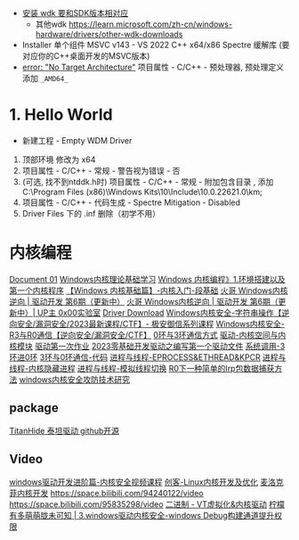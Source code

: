 
* [安装 wdk 要和SDK版本相对应](https://learn.microsoft.com/zh-cn/windows-hardware/drivers/download-the-wdk#download-icon-step-3-install-wdk)
	- 其他wdk https://learn.microsoft.com/zh-cn/windows-hardware/drivers/other-wdk-downloads
* Installer 单个组件 MSVC v143 - VS 2022 C++ x64/x86 Spectre 缓解库 (要对应你的C++桌面开发的MSVC版本)
* [error: "No Target Architecture"](https://blog.csdn.net/wcc27857285/article/details/85197877)  项目属性 - C/C++ - 预处理器, 预处理定义添加 `_AMD64_`

# 1. Hello World
* 新建工程 - Empty WDM Driver
1. 顶部环境	修改为 x64
1. 项目属性 - C/C++ - 常规 - 警告视为错误 - 否
1. (可选, 找不到ntddk.h时) 项目属性 - C/C++ - 常规 - 附加包含目录 , 添加C:\Program Files (x86)\Windows Kits\10\Include\10.0.22621.0\km;
1. 项目属性 - C/C++ - 代码生成 - Spectre Mitigation - Disabled
2. Driver Files 下的 .inf 删除（初学不用）


# 内核编程

[Document 01](https://learn.microsoft.com/zh-cn/windows-hardware/drivers/gettingstarted/writing-a-very-small-kmdf--driver)
[Windows内核理论基础学习](https://mp.weixin.qq.com/s/3Ntp7W9T7TLDYpbs61RGFQ)
[Windows 内核编程》1.环境搭建以及第一个内核程序](https://www.bilibili.com/video/BV1Uw41127Vd/)
[【Windows 内核基础篇】-内核入门-段基础](https://mp.weixin.qq.com/s/kijs0KxjPWulqI2QVaE_Yw)
[火哥 Windows内核逆向 | 驱动开发 第6期（更新中）](https://www.bilibili.com/video/BV1GC41157K2)
[火哥 Windows内核逆向 | 驱动开发 第6期（更新中）| UP主 0x00实验室](https://www.bilibili.com/video/BV1Dy411e72m/)
[Driver Download](https://learn.microsoft.com/zh-cn/windows-hardware/drivers/download-the-wdk#download-icon-step-3-install-wdk)
[Windows内核安全-字符串操作【逆向安全/漏洞安全/2023最新课程/CTF】- 极安御信系列课程](https://www.bilibili.com/video/BV19u4y1P7Cx/)
[Windows内核安全-R3与R0通信【逆向安全/漏洞安全/CTF】](https://www.bilibili.com/video/BV16Q4y1n7wu/)
[0环与3环通信方式](https://mp.weixin.qq.com/s/6nT5pwL9EXCAV2EIqaloPQ)
[驱动-内核空间与内核模块](https://mp.weixin.qq.com/s/GAWEoz4y0-UV-OZsgDflew)
[驱动第一次作业](https://mp.weixin.qq.com/s/AB9ygZfESAQHPzmJSwGK_w)
[2023零基础开发驱动之编写第一个驱动文件](https://www.bilibili.com/video/BV1Gy4y1w73n/)
[系统调用-3环进0环](https://mp.weixin.qq.com/s/ys4vFIP89Eozcq1Rpn_laA)
[3环与0环通信-代码](https://mp.weixin.qq.com/s/LRtn3YVR0eZuMPG3h_CQNw)
[进程与线程-EPROCESS&ETHREAD&KPCR](https://mp.weixin.qq.com/s/fxQUbD-OAlt57a9-28EShQ)
[进程与线程-内核隐藏进程](https://mp.weixin.qq.com/s/x3Lap1OMR3acMyIUJsWCug)
[进程与线程-模拟线程切换](https://mp.weixin.qq.com/s/CnbiMbHh_5FwHCYTRuXJdQ)
[R0下一种简单的Irp包数据捕获方法](https://mp.weixin.qq.com/s/JbPW0FzRJFCFb5OVdS-LkA)
[windows内核安全攻防技术研究](https://mp.weixin.qq.com/s/HiMwjQdCtV7VflleY_jXXQ)

## package
[TitanHide 泰坦驱动  github开源](https://github.com/mrexodia/TitanHide)

## Video
[windows驱动开发进阶篇-内核安全视频课程](https://www.ruike1.com/thread-71763-1-1.html)
[创客-Linux内核开发及优化](https://www.ruike1.com/thread-71787-1-1.html)
[麦洛克菲内核开发](https://www.bilibili.com/video/BV1bwk8YGEJX)
https://space.bilibili.com/94240122/video
https://space.bilibili.com/95835298/video
[二进制 - VT虚拟化&内核驱动](https://www.bilibili.com/video/BV1Yw4m117SN/)
[柠檬有多萌萌胧未可知 | 3.windows驱动内核安全-windows Debug构建通道提升权限](https://www.bilibili.com/video/BV1dr421T78k/)